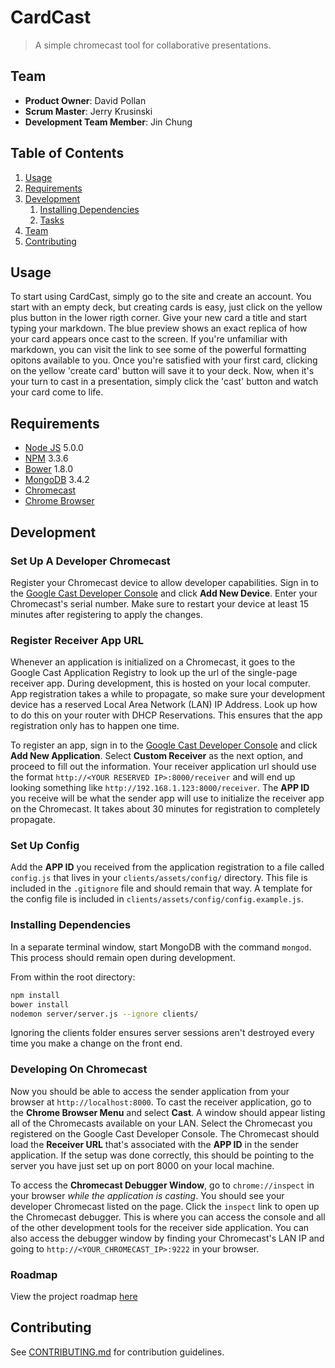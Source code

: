 # CardCast

> A simple chromecast tool for collaborative presentations.

## Team

  - __Product Owner__: David Pollan
  - __Scrum Master__: Jerry Krusinski
  - __Development Team Member__: Jin Chung

## Table of Contents

1. [Usage](#Usage)
1. [Requirements](#requirements)
1. [Development](#development)
    1. [Installing Dependencies](#installing-dependencies)
    1. [Tasks](#tasks)
1. [Team](#team)
1. [Contributing](#contributing)

## Usage

To start using CardCast, simply go to the site and create an account. You start with an empty deck, but creating cards is easy, just click on the yellow plus button in the lower rigth corner. Give your new card a title and start typing your markdown. The blue preview shows an exact replica of how your card appears once cast to the screen. If you're unfamiliar with markdown, you can visit the link to see some of the powerful formatting opitons available to you. Once you're satisfied with your first card, clicking on the yellow 'create card' button will save it to your deck. Now, when it's your turn to cast in a presentation, simply click the 'cast' button and watch your card come to life.

## Requirements

- [Node JS](http://nodejs.org) 5.0.0
- [NPM](http://npmjs.com) 3.3.6
- [Bower](http://bower.io) 1.8.0
- [MongoDB](http://mongodb.com) 3.4.2
- [Chromecast](https://www.google.com/intl/en_us/chromecast/)
- [Chrome Browser](https://www.google.com/chrome/)

## Development

### Set Up A Developer Chromecast

Register your Chromecast device to allow developer capabilities. Sign in to the [Google Cast Developer Console](https://cast.google.com/publish/#/overview) and click __Add New Device__. Enter your Chromecast's serial number. Make sure to restart your device at least 15 minutes after registering to apply the changes.

### Register Receiver App URL

Whenever an application is initialized on a Chromecast, it goes to the Google Cast Application Registry to look up the url of the single-page receiver app. During development, this is hosted on your local computer. App registration takes a while to propagate, so make sure your development device has a reserved Local Area Network (LAN) IP Address. Look up how to do this on your router with DHCP Reservations. This ensures that the app registration only has to happen one time.

To register an app, sign in to the [Google Cast Developer Console](https://cast.google.com/publish/#/overview) and click __Add New Application__. Select __Custom Receiver__ as the next option, and proceed to fill out the information. Your receiver application url should use the format `http://<YOUR RESERVED IP>:8000/receiver` and will end up looking something like `http://192.168.1.123:8000/receiver`. The __APP ID__ you receive will be what the sender app will use to initialize the receiver app on the Chromecast. It takes about 30 minutes for registration to completely propagate.

### Set Up Config

Add the __APP ID__ you received from the application registration to a file called `config.js` that lives in your `clients/assets/config/` directory. This file is included in the `.gitignore` file and should remain that way. A template for the config file is included in `clients/assets/config/config.example.js`.

### Installing Dependencies

In a separate terminal window, start MongoDB with the command `mongod`. This process should remain open during development.

From within the root directory:

```sh
npm install
bower install
nodemon server/server.js --ignore clients/
```

Ignoring the clients folder ensures server sessions aren't destroyed every time you make a change on the front end.

### Developing On Chromecast

Now you should be able to access the sender application from your browser at `http://localhost:8000`. To cast the receiver application, go to the __Chrome Browser Menu__ and select __Cast__. A window should appear listing all of the Chromecasts available on your LAN. Select the Chromecast you registered on the Google Cast Developer Console. The Chromecast should load the __Receiver URL__ that's associated with the __APP ID__ in the sender application. If the setup was done correctly, this should be pointing to the server you have just set up on port 8000 on your local machine.

To access the __Chromecast Debugger Window__, go to `chrome://inspect` in your browser _while the application is casting_. You should see your developer Chromecast listed on the page. Click the `inspect` link to open up the Chromecast debugger. This is where you can access the console and all of the other development tools for the receiver side application. You can also access the debugger window by finding your Chromecast's LAN IP and going to `http://<YOUR_CHROMECAST_IP>:9222` in your browser. 

### Roadmap

View the project roadmap [here](https://github.com/pegatech/cardcast/issues)


## Contributing

See [CONTRIBUTING.md](CONTRIBUTING.md) for contribution guidelines.

